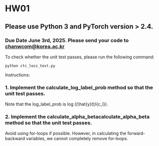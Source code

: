 # HW01

## Please use Python 3 and PyTorch version > 2.4.

### Due Date June 3rd, 2025. Please send your code to chanwcom@korea.ac.kr

To check whether the unit test passes, please run the following command:

```
python ctc_loss_test.py
```
Instructions:
### 1. Implement the **calculate_log_label_prob** method so that the unit test passes.

Note that the log_label_prob is log ((\hat{y}_t))_{c_l}).

### 2. Implement the **calculate_alpha_betacalculate_alpha_beta** method so that the unit test passes.

Avoid using for-loops if possible. However, in calculating the forward-backward variables, we cannot completely remove for-loops.
